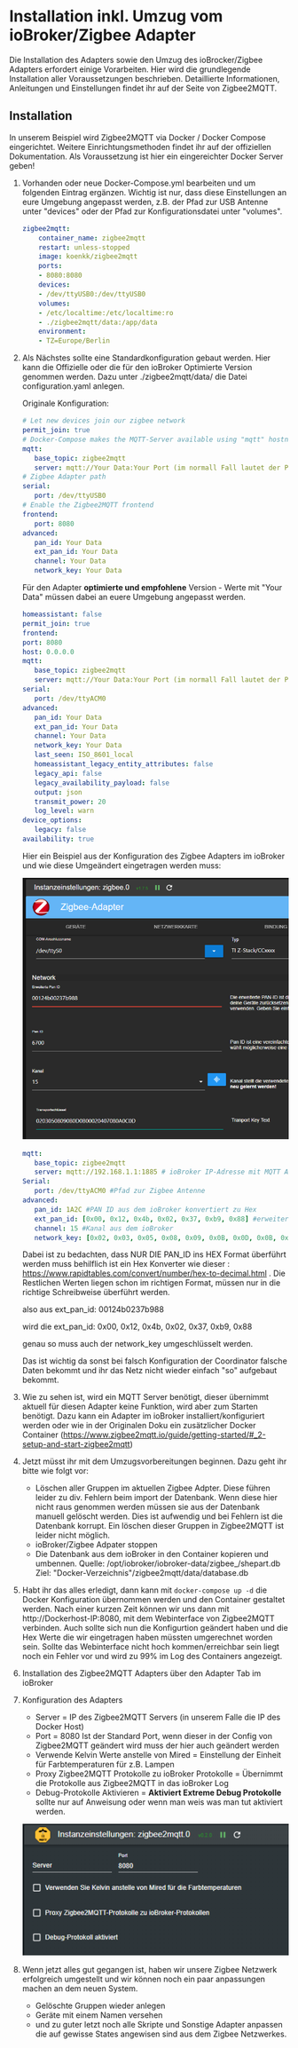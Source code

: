 # Installation inkl. Umzug vom ioBroker/Zigbee Adapter

Die Installation des Adapters sowie den Umzug des ioBrocker/Zigbee Adapters erfordert einige Vorarbeiten. 
Hier wird die grundlegende Installation aller Voraussetzungen beschrieben. Detaillierte Informationen, Anleitungen und Einstellungen findet ihr auf der Seite von Zigbee2MQTT.

## Installation

In unserem Beispiel wird Zigbee2MQTT via Docker / Docker Compose eingerichtet. Weitere Einrichtungsmethoden findet ihr auf der offiziellen Dokumentation.
Als Voraussetzung ist hier ein eingereichter Docker Server geben!

1. Vorhanden oder neue Docker-Compose.yml bearbeiten und um folgenden Eintrag ergänzen.
   Wichtig ist nur, dass diese Einstellungen an eure Umgebung angepasst werden, z.B. der Pfad zur USB Antenne unter "devices" oder der Pfad zur Konfigurationsdatei unter "volumes".

    ```yml
    zigbee2mqtt:
        container_name: zigbee2mqtt
        restart: unless-stopped
        image: koenkk/zigbee2mqtt
        ports:
        - 8080:8080
        devices:
        - /dev/ttyUSB0:/dev/ttyUSB0
        volumes:
        - /etc/localtime:/etc/localtime:ro
        - ./zigbee2mqtt/data:/app/data
        environment:
        - TZ=Europe/Berlin
    ```

2. Als Nächstes sollte eine Standardkonfiguration gebaut werden.
   Hier kann die Offizielle oder die für den ioBroker Optimierte Version genommen werden.
   Dazu unter ./zigbee2mqtt/data/ die Datei configuration.yaml anlegen.
   
   Originale Konfiguration:

   ```yml
   # Let new devices join our zigbee network
   permit_join: true
   # Docker-Compose makes the MQTT-Server available using "mqtt" hostname
   mqtt:
      base_topic: zigbee2mqtt
      server: mqtt://Your Data:Your Port (im normall Fall lautet der Port : 1885)
   # Zigbee Adapter path
   serial:
      port: /dev/ttyUSB0
   # Enable the Zigbee2MQTT frontend
   frontend:
      port: 8080
   advanced:
      pan_id: Your Data
      ext_pan_id: Your Data
      channel: Your Data
      network_key: Your Data
   ```

   Für den Adapter **optimierte und empfohlene** Version - Werte mit "Your Data" müssen dabei an euere Umgebung angepasst werden.

   ```yml
   homeassistant: false
   permit_join: true
   frontend:
   port: 8080
   host: 0.0.0.0
   mqtt:
      base_topic: zigbee2mqtt
      server: mqtt://Your Data:Your Port (im normall Fall lautet der Port : 1885)
   serial:
      port: /dev/ttyACM0
   advanced:
      pan_id: Your Data
      ext_pan_id: Your Data
      channel: Your Data
      network_key: Your Data
      last_seen: ISO_8601_local
      homeassistant_legacy_entity_attributes: false
      legacy_api: false
      legacy_availability_payload: false
      output: json
      transmit_power: 20
      log_level: warn
   device_options:
      legacy: false
   availability: true
   ```
    Hier ein Beispiel aus der Konfiguration des Zigbee Adapters im ioBroker und wie diese Umgeändert eingetragen werden muss:

   ![Zigbee Konfiguration](../img/zigbeeAdpter.png)

   ```yml
   mqtt:
      base_topic: zigbee2mqtt
      server: mqtt://192.168.1.1:1885 # ioBroker IP-Adresse mit MQTT Adapter oder MQTT Server siehe Zigbee2MQTT Doku
   Serial:
      port: /dev/ttyACM0 #Pfad zur Zigbee Antenne
   advanced:
      pan_id: 1A2C #PAN ID aus dem ioBroker konvertiert zu Hex
      ext_pan_id: [0x00, 0x12, 0x4b, 0x02, 0x37, 0xb9, 0x88] #erweiterte PAN ID aus dem ioBroker und in der Schreibweise [0xDD, 0xDD, 0xDD, 0xDD, 0xDD, 0xDD, 0xDD, 0xDD]
      channel: 15 #Kanal aus dem ioBroker
      network_key: [0x02, 0x03, 0x05, 0x08, 0x09, 0x0B, 0x0D, 0x0B, 0x00, 0x02, 0x04, 0x07, 0x08, 0x0A, 0x0C, 0x0D] # Netzwerkkey/Transportschlüssel und in der schreibweise [0xDD, 0xDD, 0xDD, 0xDD, 0xDD, 0xDD, 0xDD, 0xDD]
   ```
   Dabei ist zu bedachten, dass NUR DIE PAN_ID ins HEX Format überführt werden muss
   behilflich ist ein Hex Konverter wie  dieser : https://www.rapidtables.com/convert/number/hex-to-decimal.html .
   Die Restlichen Werten liegen schon im richtigen Format, müssen nur in die richtige Schreibweise überführt werden.
   
   also aus ext_pan_id:
   00124b0237b988
   
   wird die ext_pan_id:
   0x00, 0x12, 0x4b, 0x02, 0x37, 0xb9, 0x88
   
   genau so muss auch der network_key umgeschlüsselt werden.
   
   Das ist wichtig da sonst bei falsch Konfiguration der Coordinator falsche Daten bekommt und ihr das Netz nicht wieder einfach "so" aufgebaut bekommt.

3. Wie zu sehen ist, wird ein MQTT Server benötigt, dieser übernimmt aktuell für diesen Adapter keine Funktion, wird aber zum Starten benötigt.
   Dazu kann ein Adapter im ioBroker installiert/konfiguriert werden oder wie in der Originalen Doku ein zusätzlicher Docker Container (https://www.zigbee2mqtt.io/guide/getting-started/#_2-setup-and-start-zigbee2mqtt)

4. Jetzt müsst ihr mit dem Umzugsvorbereitungen beginnen. Dazu geht ihr bitte wie folgt vor:
   - Löschen aller Gruppen im aktuellen Zigbee Adpter. Diese führen leider zu div. Fehlern beim import der Datenbank. Wenn diese hier nicht raus genommen werden müssen sie aus der Datenbank manuell gelöscht werden. Dies ist aufwendig und bei Fehlern ist die Datenbank korrupt. Ein löschen dieser Gruppen in Zigbee2MQTT ist leider nicht möglich.
   - ioBroker/Zigbee Adpater stoppen
   - Die Datenbank aus dem ioBroker in den Container kopieren und umbennen. 
   Quelle: /opt/iobroker/iobroker-data/zigbee_/shepart.db
   Ziel: "Docker-Verzeichnis"/zigbee2mqtt/data/database.db

5. Habt ihr das alles erledigt, dann kann mit `docker-compose up -d` die Docker Konfiguration übernommen werden und den Container gestaltet werden.
   Nach einer kurzen Zeit können wir uns dann mit http://Dockerhost-IP:8080, mit dem Webinterface von Zigbee2MQTT verbinden. Auch sollte sich nun die Konfigurtion geändert haben und die Hex Werte die wir eingetragen haben müssten umgerechnet worden sein. Sollte das Webinterface nicht hoch kommen/erreichbar sein liegt noch ein Fehler vor und wird zu 99% im Log des Containers angezeigt.

6. Installation des Zigbee2MQTT Adapters über den Adapter Tab im ioBroker

7. Konfiguration des Adapters
   - Server = IP des Zigbee2MQTT Servers (in unserem Falle die IP des Docker Host)
   - Port = 8080 Ist der Standard Port, wenn dieser in der Config von Zigbee2MQTT geändert wird muss der hier auch geändert werden
   - Verwende Kelvin Werte anstelle von Mired = Einstellung der Einheit für Farbtemperaturen für z.B. Lampen
   - Proxy Zigbee2MQTT Protokolle zu ioBroker Protokolle = Übernimmt die Protokolle aus Zigbee2MQTT in das ioBroker Log
   - Debug-Protokolle Aktivieren = **Aktiviert Extreme Debug Protokolle** sollte nur auf Anweisung oder wenn man weis was man tut aktiviert werden. 
   
   ![Zigbee2MQTT Konfiguration](../img/Zigbee2MQTT_Adapter.png)

8. Wenn jetzt alles gut gegangen ist, haben wir unsere Zigbee Netzwerk erfolgreich umgestellt und wir können noch ein paar anpassungen machen an dem neuen System.
   - Gelöschte Gruppen wieder anlegen
   - Geräte mit einem Namen versehen
   - und zu guter letzt noch alle Skripte und Sonstige Adapter anpassen die auf gewisse States angewisen sind aus dem Zigbee Netzwerkes.

